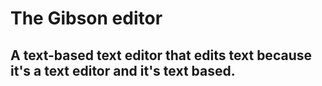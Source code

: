 # The Gibson editor

## A text-based text editor that edits text because it's a text editor and it's text based.
